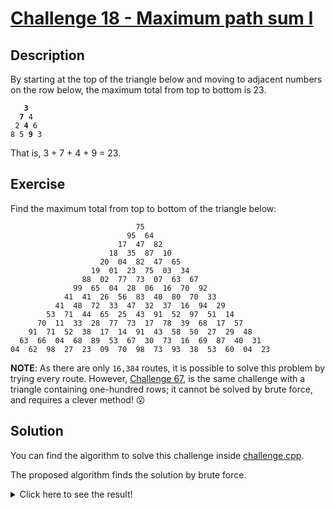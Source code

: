 # [Challenge 18 - Maximum path sum I](https://projecteuler.net/problem=18)

## Description

By starting at the top of the triangle below and moving to adjacent numbers on the row below, the maximum total from top to bottom is 23.

<pre>
<code>   <b>3</b>   </code>
<code>  <b>7</b> 4  </code>
<code> 2 <b>4</b> 6 </code>
<code>8 5 <b>9</b> 3</code>
</pre>

That is, 3 + 7 + 4 + 9 = 23.

## Exercise

Find the maximum total from top to bottom of the triangle below:

<pre>
<code>                            75                            </code>
<code>                          95  64                          </code>
<code>                        17  47  82                        </code>
<code>                      18  35  87  10                      </code>
<code>                    20  04  82  47  65                    </code>
<code>                  19  01  23  75  03  34                  </code>
<code>                88  02  77  73  07  63  67                </code>
<code>              99  65  04  28  06  16  70  92              </code>
<code>            41  41  26  56  83  40  80  70  33            </code>
<code>          41  48  72  33  47  32  37  16  94  29          </code>
<code>        53  71  44  65  25  43  91  52  97  51  14        </code>
<code>      70  11  33  28  77  73  17  78  39  68  17  57      </code>
<code>    91  71  52  38  17  14  91  43  58  50  27  29  48    </code>
<code>  63  66  04  68  89  53  67  30  73  16  69  87  40  31  </code>
<code>04  62  98  27  23  09  70  98  73  93  38  53  60  04  23</code>
</pre>

**NOTE**: As there are only `16,384` routes, it is possible to solve this problem by trying every route.
However, [Challenge 67](../ch0067), is the same challenge with a triangle containing one-hundred rows;
it cannot be solved by brute force, and requires a clever method! 😮

## Solution

You can find the algorithm to solve this challenge inside [challenge.cpp](challenge.cpp).

The proposed algorithm finds the solution by brute force.

<details>
  <summary>Click here to see the result!</summary>

  Result is: `1,074`
</details>
